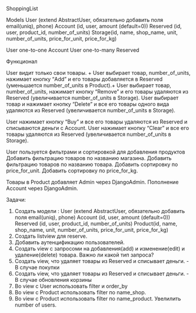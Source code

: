 ShoppingList

Models
User (extend AbstractUser, обязательно добавить поля email(uniq), phone)
Account (id, user, amount (default=0))
Reserved (id, user, product_id, number_of_units)
Storage(id, name, shop_name, unit, number_of_units, price_for_unit, price_for_kg)

User one-to-one Account
User one-to-many Reserved

Функционал

User видит только свои товары. +
User выбирает товар, number_of_units, нажимает кнопку “Add” и его товары добавляется в Reserved (уменьшается number_of_units в Product).+
User выбирает товар, number_of_units, нажимает кнопку “Remove” и его товары удаляются из Reserved (увеличивается number_of_units в Storage).
User выбирает товар и нажимает кнопку “Delete” и все его товары одного вида удаляются из Reserved (увеличивается number_of_units в Storage).

User нажимает кнопку “Buy” и все его товары удаляются из Reserved и списываются деньги с Account.
User нажимает кнопку “Clear” и все его товары удаляются из Reserved (увеличивается number_of_units в Storage).

User пользуется фильтрами и сортировкой для добавления продуктов
Добавить фильтрацию товаров по названию магазина.
Добавить фильтрацию товаров по названию товара.
Добавить сортировку по price_for_unit.
Добавить сортировку по price_for_kg.

Товары в Product добавляет Admin через DjangoAdmin.
Пополнение Account через DjangoAdmin.

Задачи:

1. Создать модели :
   User (extend AbstractUser, обязательно добавить поля email(uniq), phone)
   Account (id, user, amount (default=0))
   Reserved (id, user, product_id, number_of_units)
   Product(id, name, shop_name, unit, number_of_units, price_for_unit, price_for_kg)
2. Создать listview для reserve.
3. Добавить аутенцификацию пользователей.
4. Создать view c запросоми на добавления(add) и изменение(edit) и удаление(delete) товара. Важно ли какой тип запроса?
5. Создать view, что удаляет товары из Reserved и списывает деньги. - В случае покупки
6. Создать view, что удаляет товары из Reserved и списывает деньги. - В случае обновления корзины
7. Во view c User использовать filter и order_by
8. Во view c Product использовать filter по name_shop.
9. Во view c Product использовать filter по name_product.
   Увелилить number of users.
